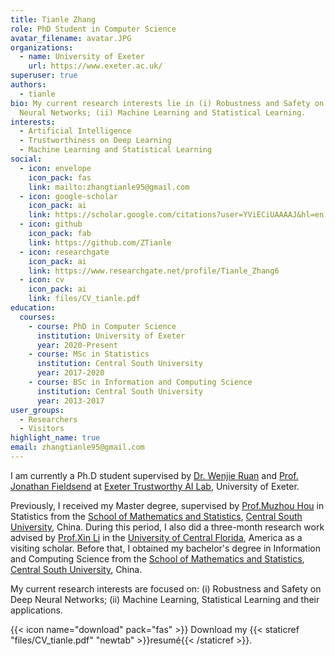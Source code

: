 ```yaml
---
title: Tianle Zhang
role: PhD Student in Computer Science
avatar_filename: avatar.JPG
organizations:
  - name: University of Exeter
    url: https://www.exeter.ac.uk/
superuser: true
authors:
  - tianle
bio: My current research interests lie in (i) Robustness and Safety on Deep
  Neural Networks; (ii) Machine Learning and Statistical Learning.
interests:
  - Artificial Intelligence
  - Trustworthiness on Deep Learning
  - Machine Learning and Statistical Learning
social:
  - icon: envelope
    icon_pack: fas
    link: mailto:zhangtianle95@gmail.com
  - icon: google-scholar
    icon_pack: ai
    link: https://scholar.google.com/citations?user=YViECiUAAAAJ&hl=en
  - icon: github
    icon_pack: fab
    link: https://github.com/ZTianle
  - icon: researchgate
    icon_pack: ai
    link: https://www.researchgate.net/profile/Tianle_Zhang6
  - icon: cv
    icon_pack: ai
    link: files/CV_tianle.pdf
education:
  courses:
    - course: PhD in Computer Science
      institution: University of Exeter
      year: 2020-Present
    - course: MSc in Statistics
      institution: Central South University
      year: 2017-2020
    - course: BSc in Information and Computing Science
      institution: Central South University
      year: 2013-2017
user_groups:
  - Researchers
  - Visitors
highlight_name: true
email: zhangtianle95@gmail.com
---
```


I am currently a Ph.D student supervised by <a href="http://wenjieruan.com/">Dr. Wenjie Ruan</a>  and <a href="http://emps.exeter.ac.uk/computer-science/staff/jefields">Prof. Jonathan Fieldsend</a> at <a href="https://trustai.uk/"> Exeter Trustworthy AI Lab</a>, University of Exeter. 

Previously, I received my Master degree, supervised by <a href="https://faculty.csu.edu.cn/houmuzhou/en/index.htm">Prof.Muzhou Hou</a> in Statistics from the <a href="https://math.csu.edu.cn/"> School of Mathematics and Statistics</a>, <a href="http://en.csu.edu.cn/">Central South University</a>, China. During this period, I also did a three-month research work advised by <a href="https://sciences.ucf.edu/math/xli/">Prof.Xin Li</a> in the <a href="ucf.edu"> University of Central Florida</a>, America as a visiting scholar. Before that, I obtained my bachelor's degree in Information and Computing Science from the <a href="https://math.csu.edu.cn/"> School of Mathematics and Statistics</a>, <a href="http://en.csu.edu.cn/">Central South University</a>, China.

My current research interests are focused on: (i) Robustness and Safety on Deep Neural Networks; (ii) Machine Learning, Statistical Learning and their applications.

{{< icon name="download" pack="fas" >}} Download my {{< staticref "files/CV_tianle.pdf" "newtab" >}}resumé{{< /staticref >}}.

